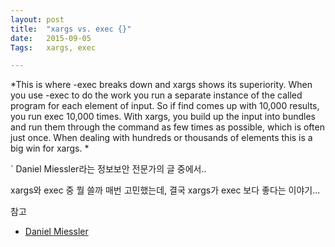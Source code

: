 ```yaml
---
layout: post
title:  "xargs vs. exec {}"
date:   2015-09-05
Tags:   xargs, exec

---
```


*This is where -exec breaks down and xargs shows its superiority. When you use -exec to do the work you run a separate instance of the called program for each element of input. So if find comes up with 10,000 results, you run exec 10,000 times. With xargs, you build up the input into bundles and run them through the command as few times as possible, which is often just once. When dealing with hundreds or thousands of elements this is a big win for xargs.
*

`  Daniel Miessler라는 정보보안 전문가의 글 중에서.. 


xargs와 exec 중 뭘 쓸까 매번 고민했는데, 결국 xargs가 exec 보다 좋다는 이야기... 


참고

- [Daniel Miessler](https://danielmiessler.com/blog/linux-xargs-vs-exec)
